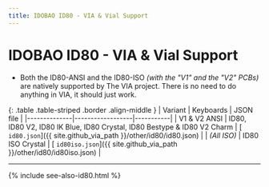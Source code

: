 ```yaml
---
title: IDOBAO ID80 - VIA & Vial Support
---
```


# IDOBAO ID80 - VIA & Vial Support

<div class="border shadow shadow-sm border-info bg-info bg-opacity-10 rounded-3 p-2 mb-4 text-opacity-75">
  <ul class="fa-ul mb-0 me-1">
    <li><span class="fa-li"><i class="fas fa-info-circle text-info"></i></span>
    Both the ID80-ANSI and the ID80-ISO <i>(with the "V1" and the "V2" PCBs)</i> are natively supported by The VIA project.
    There is no need to do anything in VIA, it should just work.
    </li>
  </ul>
</div>


<!--
<div class="border shadow shadow-sm border-warning bg-warning bg-opacity-10 rounded-3 p-2 mb-4 text-opacity-75">
  <ul class="fa-ul mb-0 me-1">
    <li><span class="fa-li"><i class="fas fa-exclamation-circle text-warning"></i></span>
    For the ID80 V3 <i>(with the "V3" PCB)</i>, you will need to sideload the JSON file below into VIA each time VIA is started.
    <i>(See our <a href="/manuals/via/sideload"><i class="fas fa-book"></i> Sideloading help</a> page for a how-to.)</i>
    -- This is a temporary measure as we wait on The VIA project to update their keyboard list.
    </li>
  </ul>
</div>
-->


{: .table .table-striped .border .align-middle }
| Variant      | Keyboards        | JSON file |
|--------------|------------------|-----------|
| V1 & V2 ANSI | ID80, ID80 V2, ID80 IK Blue, ID80 Crystal, ID80 Bestype & ID80 V2 Charm | [<i class="fab fa-github-alt"></i> `id80.json`]({{ site.github_via_path }}/other/id80/id80.json) |
| *(All ISO)* | ID80 ISO Crystal | [<i class="fab fa-github-alt"></i> `id80iso.json`]({{ site.github_via_path }}/other/id80/id80iso.json) | 

<!--
| V3 ANSI     | ID80 V3 PCB | [<i class="fas fa-rotate-90 fa-download"></i> `id80-v3.json`]({{ site.github_raw_path }}/via/id80-v3.json) |
-->


---

{% include see-also-id80.html %}
